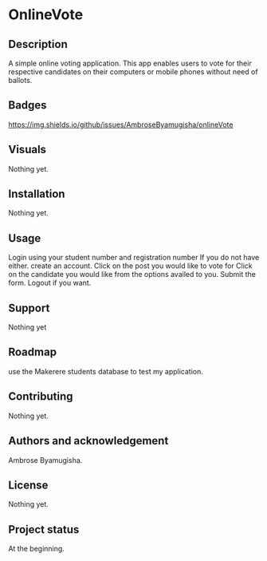 # OnlineVote

## Description
A simple online voting application. This app enables users to vote for their 
respective candidates on their computers or mobile phones without need 
of ballots.

## Badges
https://img.shields.io/github/issues/AmbroseByamugisha/onlineVote

## Visuals
Nothing yet.

## Installation
Nothing yet.

## Usage
Login using your student number and registration number
If you do not have either. create an account.
Click on the post you would like to vote for
Click on the candidate you would like from the options availed to you.
Submit the form.
Logout if you want.

## Support
Nothing yet

## Roadmap
use the Makerere students database to test my application.

## Contributing
Nothing yet.

## Authors and acknowledgement
Ambrose Byamugisha.

## License
Nothing yet.

## Project status
At the beginning.
